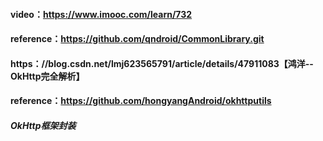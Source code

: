 
####  video：https://www.imooc.com/learn/732

#### reference：https://github.com/qndroid/CommonLibrary.git



#### https：//blog.csdn.net/lmj623565791/article/details/47911083【鸿洋--OkHttp完全解析】

#### reference：https://github.com/hongyangAndroid/okhttputils


##### OkHttp框架封装
